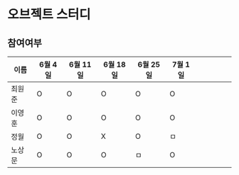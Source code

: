 # 오브젝트 스터디

## 참여여부

| 이름   | 6월 4일 | 6월 11일 | 6월 18일     | 6월 25일     |  7월 1일    |      |      |      |      |      |
| ------ | ------- | -------- | ---- | ---- | ---- | ---- | ---- | ---- | ---- | ---- |
| 최원준 | O       |   O       |  O    |   O   |   O   |      |      |      |      |      |
| 이영훈 | O       |   O       |   O   |    O  |    O  |      |      |      |      |      |
| 정월   | O       |   O       |   X   |   O   |   ㅁ   |      |      |      |      |      |
| 노상문 | O       |     O     |    O  |   ㅁ   |    O  |      |      |      |      |      |



